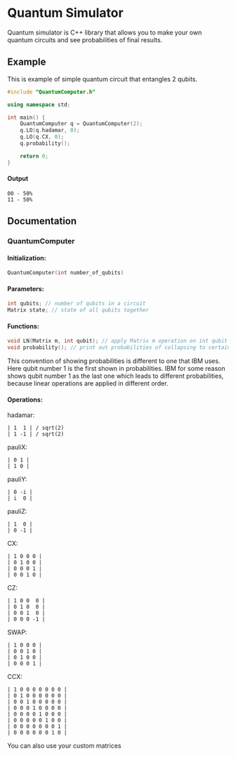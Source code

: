
# Quantum Simulator

Quantum simulator is C++ library that allows you to make your own quantum circuits and see probabilities of final results.

## Example

This is example of simple quantum circuit that entangles 2 qubits.

```cpp
#include "QuantumComputer.h"

using namespace std;

int main() {
    QuantumComputer q = QuantumComputer(2);
    q.LO(q.hadamar, 0);
    q.LO(q.CX, 0);
    q.probability();

    return 0;
}
```

#### Output

```
00 - 50%
11 - 50%
```

## Documentation

### QuantumComputer

#### Initialization:

```cpp
QuantumComputer(int number_of_qubits)
```

#### Parameters:

```cpp
int qubits; // number of qubits in a circuit
Matrix state; // state of all qubits together
```

#### Functions:

```cpp
void LN(Matrix m, int qubit); // apply Matrix m operation on int qubit
void probability(); // print out probabilities of collapsing to certain states
```

This convention of showing probabilities is different to one that IBM uses. Here qubit number 1 is the first shown in probabilities. IBM for some reason shows qubit number 1 as the last one which leads to different probabilities, because linear operations are applied in different order.

#### Operations:

hadamar:
```
| 1  1 | / sqrt(2)
| 1 -1 | / sqrt(2)
```

pauliX:
```
| 0 1 |
| 1 0 |
```

pauliY:
```
| 0 -i |
| i  0 |
```

pauliZ:
```
| 1  0 |
| 0 -1 |
```

CX:
```
| 1 0 0 0 |
| 0 1 0 0 |
| 0 0 0 1 |
| 0 0 1 0 |
```

CZ:
```
| 1 0 0  0 |
| 0 1 0  0 |
| 0 0 1  0 |
| 0 0 0 -1 |
```

SWAP:
```
| 1 0 0 0 |
| 0 0 1 0 |
| 0 1 0 0 |
| 0 0 0 1 |
```

CCX:
```
| 1 0 0 0 0 0 0 0 |
| 0 1 0 0 0 0 0 0 |
| 0 0 1 0 0 0 0 0 |
| 0 0 0 1 0 0 0 0 |
| 0 0 0 0 1 0 0 0 |
| 0 0 0 0 0 1 0 0 |
| 0 0 0 0 0 0 0 1 |
| 0 0 0 0 0 0 1 0 |
```

You can also use your custom matrices
